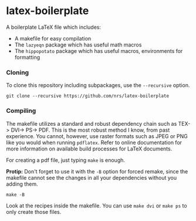 # latex-boilerplate

A boilerplate LaTeX file which includes:

* A makefile for easy compilation
* The `lazyeqn` package which has useful math macros
* The `hippopotato` package which has useful macros, environments for formatting

### Cloning

To clone this repository including subpackages, use the `--recursive` option.

    git clone --recursive https://github.com/nrs/latex-boilerplate

### Compiling

The makefile utilizes a standard and robust dependency chain such as TEX-> DVI-> PS-> PDF.
This is the most robust method I know, from past experience. You cannot, however, use raster formats
such as JPEG or PNG like you would when running `pdflatex`. Refer to online documentation
for more information on available build processes for LaTeX documents.

For creating a pdf file, just typing `make` is enough.

**Protip:** Don't forget to use it with the `-B` option for forced remake, since
the makefile cannot see the changes in all your dependencies without you adding
them.

    make -B

Look at the recipes inside the makefile. You can use `make dvi` or `make ps` to only
create those files.
